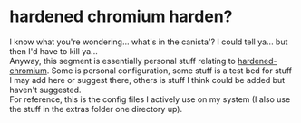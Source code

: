 # hardened chromium harden?

I know what you're wondering... what's in the canista'? I could tell ya... but then I'd have to kill ya...
\
Anyway, this segment is essentially personal stuff relating to [hardened-chromium](https://github.com/secureblue/hardened-chromium/). Some is personal configuration, some stuff is a test bed for stuff I may add here or suggest there, others is stuff I think could be added but haven't suggested.
\
For reference, this is the config files I actively use on my system (I also use the stuff in the extras folder one directory up).
